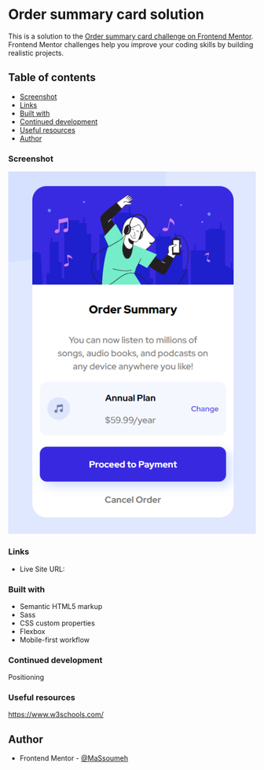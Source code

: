 # Order summary card solution

This is a solution to the [Order summary card challenge on Frontend Mentor](https://www.frontendmentor.io/challenges/order-summary-component-QlPmajDUj). Frontend Mentor challenges help you improve your coding skills by building realistic projects.

## Table of contents

- [Screenshot](#screenshot)
- [Links](#links)
- [Built with](#built-with)
- [Continued development](#continued-development)
- [Useful resources](#useful-resources)
- [Author](#author)

### Screenshot

![](./images/screenshot.jpg)

### Links

- Live Site URL: [](https://order-summary-card-chlng.netlify.app/)

### Built with

- Semantic HTML5 markup
- Sass
- CSS custom properties
- Flexbox
- Mobile-first workflow

### Continued development

Positioning

### Useful resources

https://www.w3schools.com/

## Author

- Frontend Mentor - [@MaSsoumeh](https://www.frontendmentor.io/profile/MaSsoumeh)
